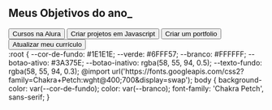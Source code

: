 <!DOCTYPE html>
<html lang="pt-br">
<head>
    <meta charset="UTF-8">
    <meta http-equiv="X-UA-Compatible" content="IE=edge">
    <meta name="viewport" content="width=device-width, initial-scale=1.0">
    <title>Meus objetivos do ano</title>
</head>
<body>
   
</body>
</html
<section class="conteudo-principal">
            <h2 class="titulo-principal">Meus Objetivos do ano_</h2>
   <div class="botoes">
            <button class="botao">Cursos na Alura</button>
            <button class="botao">Criar projetos em Javascript</button>
            <button class="botao">Criar um portfolio</button>
            <button class="botao">Atualizar meu currículo</button>
     </div>
 </section>
<link rel="stylesheet" href="style.css">
:root {
    --cor-de-fundo: #1E1E1E;
    --verde: #6FFF57;
    --branco: #FFFFFF;
    --botao-ativo: #3A375E;
    --botao-inativo: rgba(58, 55, 94, 0.5);
    --texto-fundo: rgba(58, 55, 94, 0.3);
    @import url('https://fonts.googleapis.com/css2?family=Chakra+Petch:wght@400;700&display=swap');
    body {
    background-color: var(--cor-de-fundo);
    color: var(--branco);
    font-family: 'Chakra Petch', sans-serif;
}
